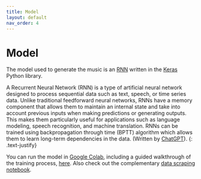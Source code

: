 ```yaml
---
title: Model
layout: default
nav_order: 4
---
```


# Model

The model used to generate the music is an [RNN] written in the [Keras](https://keras.io/) Python library.

A Recurrent Neural Network (RNN) is a type of artificial neural network designed to process sequential data such as text, speech, or time series data. Unlike traditional feedforward neural networks, RNNs have a memory component that allows them to maintain an internal state and take into account previous inputs when making predictions or generating outputs. This makes them particularly useful for applications such as language modeling, speech recognition, and machine translation. RNNs can be trained using backpropagation through time (BPTT) algorithm which allows them to learn long-term dependencies in the data.
(Written by [ChatGPT](https://chat.openai.com/)).
{: .text-justify}

You can run the model in [Google Colab], including a guided walkthrough of the training process, 
[here](https://colab.research.google.com/github/eyal-sasson/music-rnn/blob/main/MusicRNN.ipynb).
Also check out the complementary [data scraping notebook](https://colab.research.google.com/github/eyal-sasson/music-rnn/blob/main/Data_Scraping.ipynb).

[RNN]: https://en.wikipedia.org/wiki/Recurrent_neural_network
[Google Colab]: https://colab.research.google.com/
